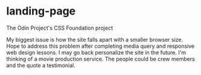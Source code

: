 # landing-page
The Odin Project's CSS Foundation project

My biggest issue is how the site falls apart with a smaller browser size. 
Hope to address this problem after completing media query and responsive web design lessons.
I may go back personalize the site in the future. I'm thinking of a movie production service. The people could be crew members and the quote a testimonial.